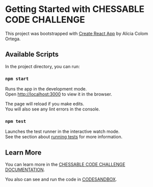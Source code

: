 # Getting Started with CHESSABLE CODE CHALLENGE

This project was bootstrapped with [Create React App](https://github.com/facebook/create-react-app) by Alicia Colom Ortega.

## Available Scripts

In the project directory, you can run:

### `npm start`

Runs the app in the development mode.\
Open [http://localhost:3000](http://localhost:3000) to view it in the browser.

The page will reload if you make edits.\
You will also see any lint errors in the console.

### `npm test`

Launches the test runner in the interactive watch mode.\
See the section about [running tests](https://facebook.github.io/create-react-app/docs/running-tests) for more information.


## Learn More

You can learn more in the [CHESSABLE CODE CHALLENGE DOCUMENTATION](https://www.notion.so/aliciacolom/CHESSABLE-CODE-CHALLENGE-f445504018ac424ea04914ff24cc757d#bf0d4271dd4b4677977ee679de834fbd).

You also can see and run the code in [CODESANDBOX](https://www.notion.so/aliciacolom/CHESSABLE-CODE-CHALLENGE-f445504018ac424ea04914ff24cc757d#bf0d4271dd4b4677977ee679de834fbd).

